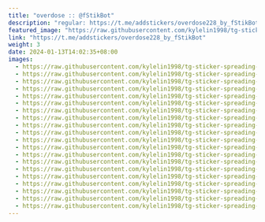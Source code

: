 ```yaml
---
title: "overdose :: @fStikBot"
description: "regular: https://t.me/addstickers/overdose228_by_fStikBot"
featured_image: "https://raw.githubusercontent.com/kylelin1998/tg-sticker-spreading-worldwide-images/main/img/9af54cc4-3f98-4746-b077-5aff6370a7bc.jpg"
link: "https://t.me/addstickers/overdose228_by_fStikBot"
weight: 3
date: 2024-01-13T14:02:35+08:00
images:
  - https://raw.githubusercontent.com/kylelin1998/tg-sticker-spreading-worldwide-images/main/img/9af54cc4-3f98-4746-b077-5aff6370a7bc.jpg
  - https://raw.githubusercontent.com/kylelin1998/tg-sticker-spreading-worldwide-images/main/img/b0ffea37-02ac-4516-8529-61366fb5c194.jpg
  - https://raw.githubusercontent.com/kylelin1998/tg-sticker-spreading-worldwide-images/main/img/4ce186cd-f00c-4ef9-a6b6-8eba28878897.jpg
  - https://raw.githubusercontent.com/kylelin1998/tg-sticker-spreading-worldwide-images/main/img/0e0b91ce-bfdb-49ee-bc7a-744e2aa3a811.jpg
  - https://raw.githubusercontent.com/kylelin1998/tg-sticker-spreading-worldwide-images/main/img/9dea4640-a3e4-4bfd-ad6b-6bd2900dc412.jpg
  - https://raw.githubusercontent.com/kylelin1998/tg-sticker-spreading-worldwide-images/main/img/8e7da329-7dd2-4dbb-99d6-0be09d67b992.jpg
  - https://raw.githubusercontent.com/kylelin1998/tg-sticker-spreading-worldwide-images/main/img/d439e946-c911-40f1-975c-495c44068fdb.jpg
  - https://raw.githubusercontent.com/kylelin1998/tg-sticker-spreading-worldwide-images/main/img/83fcbedd-9426-4da9-adfa-e5a9e78575a7.jpg
  - https://raw.githubusercontent.com/kylelin1998/tg-sticker-spreading-worldwide-images/main/img/b60a3deb-bc0f-4a7b-8e5a-52082dc298a3.jpg
  - https://raw.githubusercontent.com/kylelin1998/tg-sticker-spreading-worldwide-images/main/img/f3d326be-8e0c-4c7c-a9fc-068cdd393ba2.jpg
  - https://raw.githubusercontent.com/kylelin1998/tg-sticker-spreading-worldwide-images/main/img/eca23800-f802-4cbd-86f8-67f2093d6219.jpg
  - https://raw.githubusercontent.com/kylelin1998/tg-sticker-spreading-worldwide-images/main/img/7ed5f458-22ed-4757-976f-4f471c8504b8.jpg
  - https://raw.githubusercontent.com/kylelin1998/tg-sticker-spreading-worldwide-images/main/img/191582f5-5983-47d5-9b70-261a24e9789c.jpg
  - https://raw.githubusercontent.com/kylelin1998/tg-sticker-spreading-worldwide-images/main/img/9c9c6b68-0750-4f9c-91b8-702f64176eed.jpg
  - https://raw.githubusercontent.com/kylelin1998/tg-sticker-spreading-worldwide-images/main/img/ff82808e-693c-4916-b50a-ac0274546e93.jpg
  - https://raw.githubusercontent.com/kylelin1998/tg-sticker-spreading-worldwide-images/main/img/f0a30655-3089-477a-a944-2bd35c9cf68e.jpg
  - https://raw.githubusercontent.com/kylelin1998/tg-sticker-spreading-worldwide-images/main/img/4acb61c4-bc66-46ed-90e7-5987a9acccf0.jpg
  - https://raw.githubusercontent.com/kylelin1998/tg-sticker-spreading-worldwide-images/main/img/854c7a42-0635-4ef1-977b-fc65b3a782aa.jpg
  - https://raw.githubusercontent.com/kylelin1998/tg-sticker-spreading-worldwide-images/main/img/af958a21-a978-4575-8e12-e5dbe0a753f9.jpg
  - https://raw.githubusercontent.com/kylelin1998/tg-sticker-spreading-worldwide-images/main/img/84d32b52-10d0-4a91-a90a-1fb54233711b.jpg
---
```

